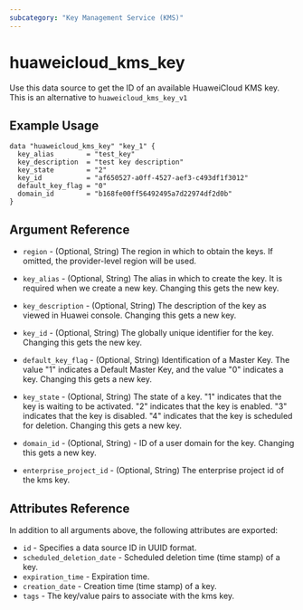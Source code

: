 ```yaml
---
subcategory: "Key Management Service (KMS)"
---
```


# huaweicloud_kms_key

Use this data source to get the ID of an available HuaweiCloud KMS key. This is an alternative
to `huaweicloud_kms_key_v1`

## Example Usage

```hcl
data "huaweicloud_kms_key" "key_1" {
  key_alias        = "test_key"
  key_description  = "test key description"
  key_state        = "2"
  key_id           = "af650527-a0ff-4527-aef3-c493df1f3012"
  default_key_flag = "0"
  domain_id        = "b168fe00ff56492495a7d22974df2d0b"
}
```

## Argument Reference

* `region` - (Optional, String) The region in which to obtain the keys. If omitted, the provider-level region will be
  used.

* `key_alias` - (Optional, String) The alias in which to create the key. It is required when we create a new key.
  Changing this gets the new key.

* `key_description` - (Optional, String) The description of the key as viewed in Huawei console. Changing this gets a
  new key.

* `key_id` - (Optional, String) The globally unique identifier for the key. Changing this gets the new key.

* `default_key_flag` - (Optional, String) Identification of a Master Key. The value "1" indicates a Default Master Key,
  and the value "0" indicates a key. Changing this gets a new key.

* `key_state` - (Optional, String) The state of a key. "1" indicates that the key is waiting to be activated.
  "2" indicates that the key is enabled. "3" indicates that the key is disabled. "4" indicates that the key is scheduled
  for deletion. Changing this gets a new key.

* `domain_id` - (Optional, String)  - ID of a user domain for the key. Changing this gets a new key.

* `enterprise_project_id` - (Optional, String) The enterprise project id of the kms key.

## Attributes Reference

In addition to all arguments above, the following attributes are exported:

* `id` - Specifies a data source ID in UUID format.
* `scheduled_deletion_date` - Scheduled deletion time (time stamp) of a key.
* `expiration_time` - Expiration time.
* `creation_date` - Creation time (time stamp) of a key.
* `tags` - The key/value pairs to associate with the kms key.
